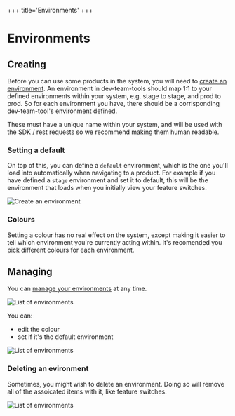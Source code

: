 +++
title='Environments'
+++

# Environments
## Creating
Before you can use some products in the system, you will need to [create an environment](https://dev-team-tools.com/apps/environments/create).
An environment in dev-team-tools should map 1:1 to your defined environments within your system, e.g. stage to stage, and prod to prod.
So for each environment you have, there should be a corrisponding dev-team-tool's environment defined.

These must have a unique name within your system, and will be used with the SDK / rest requests so we recommend making them human readable.

### Setting a default
On top of this, you can define a `default` environment, which is the one you'll load into automatically when navigating to a product.
For example if you have defined a `stage` environment and set it to default, this will be the environment that loads when you initially view your feature switches.

![Create an environment](/create-environment-screenshot.png)

### Colours
Setting a colour has no real effect on the system, except making it easier to tell which environment you're currently acting within. It's recomended you pick different colours for each environment.

## Managing

You can [manage your environments](https://dev-team-tools.com/apps/environments) at any time.

![List of environments](/list-environments-screenshot.png)

You can:
- edit the colour
- set if it's the default environment

![List of environments](/edit-environment-screenshot.png)

### Deleting an evironment
Sometimes, you might wish to delete an environment.
Doing so will remove all of the assoicated items with it, like feature switches.

![List of environments](/delete-environment-screenshot.png)
